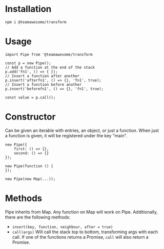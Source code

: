 # Installation
```
npm i @teamawesome/transform
```
# Usage
```
import Pipe from '@teamawesome/transform

const p = new Pipe();
// Add a function at the end of the stack
p.add('fn1', () => { });
// Insert a function after another
p.insert('afterfn1', () => {}, 'fn1', true);
// Insert a function before another
p.insert('beforefn1', () => {}, 'fn1', true);

const value = p.call();
```
# Constructor
Can be given an iterable with entries, an object, or just a function. When just a function is given, it will be 
registered under the key "main".
```
new Pipe({
    first: () => {},
    second: () => {}
});

new Pipe(function () {
});

new Pipe(new Map(...));
```
# Methods
Pipe inherits from Map. Any function on Map will work on Pipe.
Additionally, there are the following methods:
* `insert(key, function, neighbour, after = true)`
* `call(args)` Will call the stack top to bottom, transforming args with each call. If one of the functions returns a
 Promise, `call` will also return a Promise.
